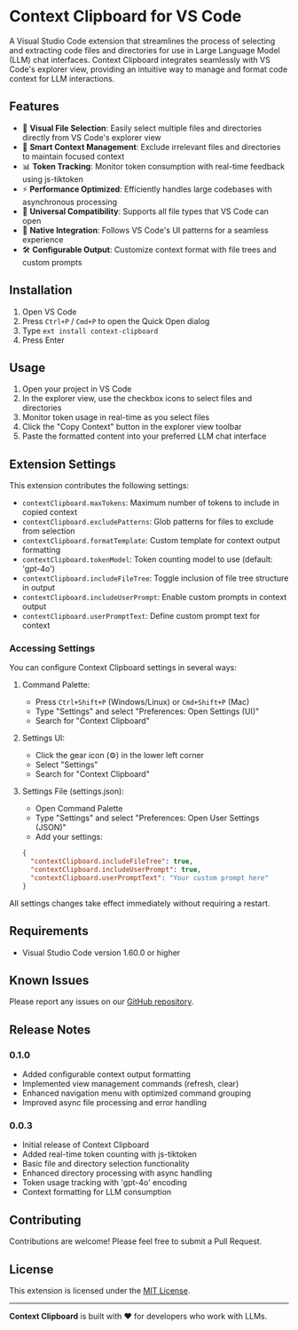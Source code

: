 # Context Clipboard for VS Code

A Visual Studio Code extension that streamlines the process of selecting and extracting code files and directories for use in Large Language Model (LLM) chat interfaces. Context Clipboard integrates seamlessly with VS Code's explorer view, providing an intuitive way to manage and format code context for LLM interactions.

## Features

- 📁 **Visual File Selection**: Easily select multiple files and directories directly from VS Code's explorer view
- 🎯 **Smart Context Management**: Exclude irrelevant files and directories to maintain focused context
- 📊 **Token Tracking**: Monitor token consumption with real-time feedback using js-tiktoken
- ⚡ **Performance Optimized**: Efficiently handles large codebases with asynchronous processing
- 🔄 **Universal Compatibility**: Supports all file types that VS Code can open
- 🎨 **Native Integration**: Follows VS Code's UI patterns for a seamless experience
- 🛠️ **Configurable Output**: Customize context format with file trees and custom prompts

## Installation

1. Open VS Code
2. Press `Ctrl+P` / `Cmd+P` to open the Quick Open dialog
3. Type `ext install context-clipboard`
4. Press Enter

## Usage

1. Open your project in VS Code
2. In the explorer view, use the checkbox icons to select files and directories
3. Monitor token usage in real-time as you select files
4. Click the "Copy Context" button in the explorer view toolbar
5. Paste the formatted content into your preferred LLM chat interface

## Extension Settings

This extension contributes the following settings:

* `contextClipboard.maxTokens`: Maximum number of tokens to include in copied context
* `contextClipboard.excludePatterns`: Glob patterns for files to exclude from selection
* `contextClipboard.formatTemplate`: Custom template for context output formatting
* `contextClipboard.tokenModel`: Token counting model to use (default: 'gpt-4o')
* `contextClipboard.includeFileTree`: Toggle inclusion of file tree structure in output
* `contextClipboard.includeUserPrompt`: Enable custom prompts in context output
* `contextClipboard.userPromptText`: Define custom prompt text for context

### Accessing Settings

You can configure Context Clipboard settings in several ways:

1. Command Palette:
   - Press `Ctrl+Shift+P` (Windows/Linux) or `Cmd+Shift+P` (Mac)
   - Type "Settings" and select "Preferences: Open Settings (UI)"
   - Search for "Context Clipboard"

2. Settings UI:
   - Click the gear icon (⚙️) in the lower left corner
   - Select "Settings"
   - Search for "Context Clipboard"

3. Settings File (settings.json):
   - Open Command Palette
   - Type "Settings" and select "Preferences: Open User Settings (JSON)"
   - Add your settings:
   ```json
   {
     "contextClipboard.includeFileTree": true,
     "contextClipboard.includeUserPrompt": true,
     "contextClipboard.userPromptText": "Your custom prompt here"
   }
   ```

All settings changes take effect immediately without requiring a restart.

## Requirements

- Visual Studio Code version 1.60.0 or higher

## Known Issues

Please report any issues on our [GitHub repository](https://github.com/yourusername/context-clipboard/issues).

## Release Notes

### 0.1.0
- Added configurable context output formatting
- Implemented view management commands (refresh, clear)
- Enhanced navigation menu with optimized command grouping
- Improved async file processing and error handling

### 0.0.3
- Initial release of Context Clipboard
- Added real-time token counting with js-tiktoken
- Basic file and directory selection functionality
- Enhanced directory processing with async handling
- Token usage tracking with 'gpt-4o' encoding
- Context formatting for LLM consumption

## Contributing

Contributions are welcome! Please feel free to submit a Pull Request.

## License

This extension is licensed under the [MIT License](LICENSE).

---

**Context Clipboard** is built with ❤️ for developers who work with LLMs.
